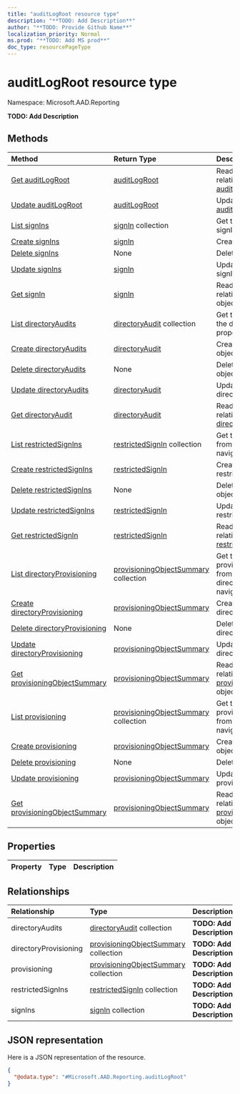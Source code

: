 ```yaml
---
title: "auditLogRoot resource type"
description: "**TODO: Add Description**"
author: "**TODO: Provide Github Name**"
localization_priority: Normal
ms.prod: "**TODO: Add MS prod**"
doc_type: resourcePageType
---
```


# auditLogRoot resource type


Namespace: Microsoft.AAD.Reporting

**TODO: Add Description**

## Methods
|Method|Return Type|Description|
|:---|:---|:---|
|[Get auditLogRoot](../api/microsoft.aad.reporting-auditlogroot-get.md)|[auditLogRoot](../resources/microsoft.aad.reporting-auditlogroot.md)|Read properties and relationships of an [auditLogRoot](../resources/microsoft.aad.reporting-auditlogroot.md) object.|
|[Update auditLogRoot](../api/microsoft.aad.reporting-auditlogroot-update.md)|[auditLogRoot](../resources/microsoft.aad.reporting-auditlogroot.md)|Update the properties of a [auditLogRoot](../resources/microsoft.aad.reporting-auditlogroot.md) object.|
|[List signIns](../api/microsoft.aad.reporting-auditlogroot-list-signins.md)|[signIn](../resources/microsoft.aad.reporting-signin.md) collection|Get the signIns from the signIns navigation property.|
|[Create signIns](../api/microsoft.aad.reporting-auditlogroot-post-signins.md)|[signIn](../resources/microsoft.aad.reporting-signin.md)|Create a new signIns object.|
|[Delete signIns](../api/microsoft.aad.reporting-auditlogroot-delete-signins.md)|None|Delete a signIns object.|
|[Update signIns](../api/microsoft.aad.reporting-auditlogroot-update-signins.md)|[signIn](../resources/microsoft.aad.reporting-signin.md)|Update the properties of a signIns object.|
|[Get signIn](../api/microsoft.aad.reporting-signin-get.md)|[signIn](../resources/microsoft.aad.reporting-signin.md)|Read properties and relationships of a [signIn](../resources/microsoft.aad.reporting-signin.md) object.|
|[List directoryAudits](../api/microsoft.aad.reporting-auditlogroot-list-directoryaudits.md)|[directoryAudit](../resources/microsoft.aad.reporting-directoryaudit.md) collection|Get the directoryAudits from the directoryAudits navigation property.|
|[Create directoryAudits](../api/microsoft.aad.reporting-auditlogroot-post-directoryaudits.md)|[directoryAudit](../resources/microsoft.aad.reporting-directoryaudit.md)|Create a new directoryAudits object.|
|[Delete directoryAudits](../api/microsoft.aad.reporting-auditlogroot-delete-directoryaudits.md)|None|Delete a directoryAudits object.|
|[Update directoryAudits](../api/microsoft.aad.reporting-auditlogroot-update-directoryaudits.md)|[directoryAudit](../resources/microsoft.aad.reporting-directoryaudit.md)|Update the properties of a directoryAudits object.|
|[Get directoryAudit](../api/microsoft.aad.reporting-directoryaudit-get.md)|[directoryAudit](../resources/microsoft.aad.reporting-directoryaudit.md)|Read properties and relationships of a [directoryAudit](../resources/microsoft.aad.reporting-directoryaudit.md) object.|
|[List restrictedSignIns](../api/microsoft.aad.reporting-auditlogroot-list-restrictedsignins.md)|[restrictedSignIn](../resources/microsoft.aad.reporting-restrictedsignin.md) collection|Get the restrictedSignIns from the restrictedSignIns navigation property.|
|[Create restrictedSignIns](../api/microsoft.aad.reporting-auditlogroot-post-restrictedsignins.md)|[restrictedSignIn](../resources/microsoft.aad.reporting-restrictedsignin.md)|Create a new restrictedSignIns object.|
|[Delete restrictedSignIns](../api/microsoft.aad.reporting-auditlogroot-delete-restrictedsignins.md)|None|Delete a restrictedSignIns object.|
|[Update restrictedSignIns](../api/microsoft.aad.reporting-auditlogroot-update-restrictedsignins.md)|[restrictedSignIn](../resources/microsoft.aad.reporting-restrictedsignin.md)|Update the properties of a restrictedSignIns object.|
|[Get restrictedSignIn](../api/microsoft.aad.reporting-restrictedsignin-get.md)|[restrictedSignIn](../resources/microsoft.aad.reporting-restrictedsignin.md)|Read properties and relationships of a [restrictedSignIn](../resources/microsoft.aad.reporting-restrictedsignin.md) object.|
|[List directoryProvisioning](../api/microsoft.aad.reporting-auditlogroot-list-directoryprovisioning.md)|[provisioningObjectSummary](../resources/microsoft.aad.reporting-provisioningobjectsummary.md) collection|Get the provisioningObjectSummaries from the directoryProvisioning navigation property.|
|[Create directoryProvisioning](../api/microsoft.aad.reporting-auditlogroot-post-directoryprovisioning.md)|[provisioningObjectSummary](../resources/microsoft.aad.reporting-provisioningobjectsummary.md)|Create a new directoryProvisioning object.|
|[Delete directoryProvisioning](../api/microsoft.aad.reporting-auditlogroot-delete-directoryprovisioning.md)|None|Delete a directoryProvisioning object.|
|[Update directoryProvisioning](../api/microsoft.aad.reporting-auditlogroot-update-directoryprovisioning.md)|[provisioningObjectSummary](../resources/microsoft.aad.reporting-provisioningobjectsummary.md)|Update the properties of a directoryProvisioning object.|
|[Get provisioningObjectSummary](../api/microsoft.aad.reporting-provisioningobjectsummary-get.md)|[provisioningObjectSummary](../resources/microsoft.aad.reporting-provisioningobjectsummary.md)|Read properties and relationships of a [provisioningObjectSummary](../resources/microsoft.aad.reporting-provisioningobjectsummary.md) object.|
|[List provisioning](../api/microsoft.aad.reporting-auditlogroot-list-provisioning.md)|[provisioningObjectSummary](../resources/microsoft.aad.reporting-provisioningobjectsummary.md) collection|Get the provisioningObjectSummaries from the provisioning navigation property.|
|[Create provisioning](../api/microsoft.aad.reporting-auditlogroot-post-provisioning.md)|[provisioningObjectSummary](../resources/microsoft.aad.reporting-provisioningobjectsummary.md)|Create a new provisioning object.|
|[Delete provisioning](../api/microsoft.aad.reporting-auditlogroot-delete-provisioning.md)|None|Delete a provisioning object.|
|[Update provisioning](../api/microsoft.aad.reporting-auditlogroot-update-provisioning.md)|[provisioningObjectSummary](../resources/microsoft.aad.reporting-provisioningobjectsummary.md)|Update the properties of a provisioning object.|
|[Get provisioningObjectSummary](../api/microsoft.aad.reporting-provisioningobjectsummary-get.md)|[provisioningObjectSummary](../resources/microsoft.aad.reporting-provisioningobjectsummary.md)|Read properties and relationships of a [provisioningObjectSummary](../resources/microsoft.aad.reporting-provisioningobjectsummary.md) object.|

## Properties
|Property|Type|Description|
|:---|:---|:---|

## Relationships
|Relationship|Type|Description|
|:---|:---|:---|
|directoryAudits|[directoryAudit](../resources/microsoft.aad.reporting-directoryaudit.md) collection|**TODO: Add Description**|
|directoryProvisioning|[provisioningObjectSummary](../resources/microsoft.aad.reporting-provisioningobjectsummary.md) collection|**TODO: Add Description**|
|provisioning|[provisioningObjectSummary](../resources/microsoft.aad.reporting-provisioningobjectsummary.md) collection|**TODO: Add Description**|
|restrictedSignIns|[restrictedSignIn](../resources/microsoft.aad.reporting-restrictedsignin.md) collection|**TODO: Add Description**|
|signIns|[signIn](../resources/microsoft.aad.reporting-signin.md) collection|**TODO: Add Description**|

## JSON representation
Here is a JSON representation of the resource.
<!-- {
  "blockType": "resource",
  "keyProperty": "id",
  "@odata.type": "Microsoft.AAD.Reporting.auditLogRoot",
  "baseType": "",
  "openType": false
}
-->
``` json
{
  "@odata.type": "#Microsoft.AAD.Reporting.auditLogRoot"
}
```

